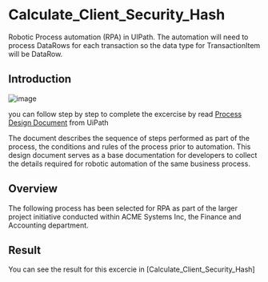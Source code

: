 # Calculate_Client_Security_Hash
Robotic Process automation (RPA) in UIPath. The automation will need to process DataRows for each transaction so the data type for TransactionItem will be DataRow. 

## Introduction
![image](https://user-images.githubusercontent.com/110273737/212594258-6c622d62-f7a9-4277-9a82-85609b51f040.png)

you can follow step by step to complete the excercise by read [Process Design Document](https://github.com/electricianinsomniac/Calculate_Client_Security_Hash/blob/main/Calculate%20Client%20Security%20Hash%20-%202021.10%20Complete%20Exercise%20Walkthrough%20().pdf) from UiPath 

 The document describes the sequence of steps performed as part of the process, the conditions and rules of the process prior to automation. This design document serves as a base documentation for developers to collect the details required for robotic automation of the same business process.

## Overview
The following process has been selected for RPA as part of the larger project initiative conducted within ACME Systems Inc, the Finance and Accounting department.

## Result
You can see the result for this excercie in [Calculate_Client_Security_Hash]
